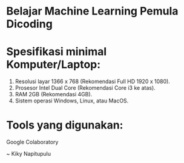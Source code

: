 # Belajar Machine Learning Pemula Dicoding

# Spesifikasi minimal Komputer/Laptop:
1. Resolusi layar 1366 x 768 (Rekomendasi Full HD 1920 x 1080).
2. Prosesor Intel Dual Core (Rekomendasi Core i3 ke atas).
3. RAM 2GB (Rekomendasi 4GB).
4. Sistem operasi Windows, Linux, atau MacOS.

# Tools yang digunakan:
Google Colaboratory

~ Kiky Napitupulu
